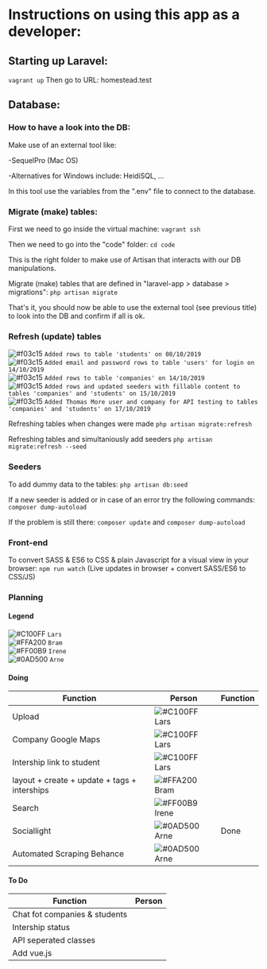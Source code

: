 # Instructions on using this app as a developer:

## Starting up Laravel:

`vagrant up`
Then go to URL: homestead.test

## Database:

### How to have a look into the DB:

Make use of an external tool like:

-SequelPro (Mac OS)

-Alternatives for Windows include: HeidiSQL, ...

In this tool use the variables from the ".env" file to connect to the database.

### Migrate (make) tables:

First we need to go inside the virtual machine:
`vagrant ssh`

Then we need to go into the "code" folder:
`cd code`

This is the right folder to make use of Artisan that interacts with our DB manipulations.

Migrate (make) tables that are defined in "laravel-app > database > migrations":
`php artisan migrate`

That's it, you should now be able to use the external tool (see previous title) to look into the DB and confirm if all is ok.

### Refresh (update) tables

![#f03c15](https://placehold.it/15/f03c15/000000?text=+) `Added rows to table 'students' on 08/10/2019`</br>
![#f03c15](https://placehold.it/15/f03c15/000000?text=+) `Added email and password rows to table 'users' for login on 14/10/2019` <br/>
![#f03c15](https://placehold.it/15/f03c15/000000?text=+) `Added rows to table 'companies' on 14/10/2019` <br/>
![#f03c15](https://placehold.it/15/f03c15/000000?text=+) `Added rows and updated seeders with fillable content to tables 'companies' and 'students' on 15/10/2019` <br/>
![#f03c15](https://placehold.it/15/f03c15/000000?text=+) `Added Thomas More user and company for API testing to tables 'companies' and 'students' on 17/10/2019` <br/>

Refreshing tables when changes were made
`php artisan migrate:refresh`

Refreshing tables and simultaniously add seeders
`php artisan migrate:refresh --seed`

### Seeders

To add dummy data to the tables:
`php artisan db:seed`

If a new seeder is added or in case of an error try the following commands:
`composer dump-autoload`

If the problem is still there:
`composer update` and `composer dump-autoload`

### Front-end

To convert SASS & ES6 to CSS & plain Javascript for a visual view in your browser:
`npm run watch` (Live updates in browser + convert SASS/ES6 to CSS/JS)

### Planning

#### Legend

![#C100FF](https://placehold.it/15/C100FF/000000?text=+) `Lars`</br>
![#FFA200](https://placehold.it/15/FFA200/000000?text=+) `Bram` <br/>
![#FF00B9](https://placehold.it/15/FF00B9/000000?text=+) `Irene` <br/>
![#0AD500](https://placehold.it/15/0AD500/000000?text=+) `Arne` <br/>

#### Doing

| Function                                     | Person                                                         | Function  |
| -------------------------------------------- | -------------------------------------------------------------  | --------- |
| Upload                                       | ![#C100FF](https://placehold.it/15/C100FF/000000?text=+) Lars  |           |
| Company Google Maps                          | ![#C100FF](https://placehold.it/15/C100FF/000000?text=+) Lars  |           |
| Intership link to student                    | ![#C100FF](https://placehold.it/15/C100FF/000000?text=+) Lars  |           |
| layout + create + update + tags + interships | ![#FFA200](https://placehold.it/15/FFA200/000000?text=+) Bram  |           |
| Search                                       | ![#FF00B9](https://placehold.it/15/FF00B9/000000?text=+) Irene |           |
| Sociallight                                  | ![#0AD500](https://placehold.it/15/0AD500/000000?text=+) Arne  | Done      |
| Automated Scraping Behance                   | ![#0AD500](https://placehold.it/15/0AD500/000000?text=+) Arne  |           |

#### To Do

| Function                                     | Person   |
| -------------------------------------------- | -------- |
| Chat fot companies & students                |          |
| Intership status                             |          |
| API seperated classes                        |          |
| Add vue.js                                   |          |
